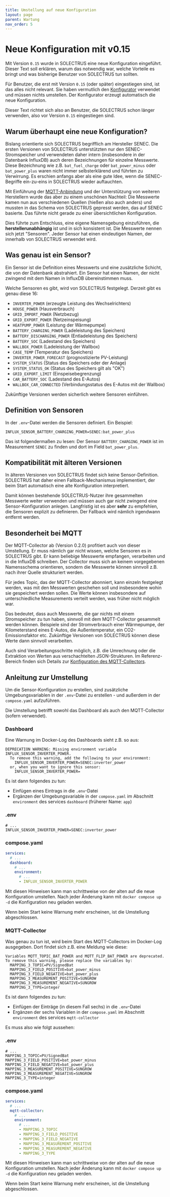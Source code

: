 ```yaml
---
title: Umstellung auf neue Konfiguration
layout: page
parent: Wartung
nav_order: 5
---
```


# Neue Konfiguration mit v0.15

Mit Version `0.15` wurde in SOLECTRUS eine neue Konfiguration eingeführt. Dieser Text soll erklären, warum das notwendig war, welche Vorteile es bringt und was bisherige Benutzer von SOLECTRUS tun sollten.

Für Benutzer, die erst mit Version `0.15` (oder später) eingestiegen sind, ist das alles nicht relevant. Sie haben vermutlich den [Konfigurator](/installation/konfigurator) verwendet und müssen nichts umstellen. Der Konfigurator erzeugt automatisch die neue Konfiguration.

Dieser Text richtet sich also an Benutzer, die SOLECTRUS schon länger verwenden, also vor Version `0.15` eingestiegen sind.

## Warum überhaupt eine neue Konfiguration?

Bislang orientierte sich SOLECTRUS begrifflich am Hersteller SENEC. Die ersten Versionen von SOLECTRUS unterstützten nur den SENEC-Stromspeicher und verwendeten daher intern (insbesondere in der Datenbank InfluxDB) auch deren Bezeichnungen für einzelne Messwerte. Diese Bezeichnung wie z.B. `bat_fuel_charge` oder `bat_power_minus` oder `bat_power_plus` waren nicht immer selbsterklärend und führten zu Verwirrung. Es erschien anfangs aber als eine gute Idee, wenn die SENEC-Begriffe ein-zu-eins in SOLECTRUS wieder auftauchten.

Mit Einführung der [MQTT-Anbindung](https://github.com/solectrus/mqtt-collector) und der Unterstützung von weiteren Herstellern wurde das aber zu einem unschönen Nachteil: Die Messwerte kamen nun aus verschiedenen Quellen (hießen also auch anders) und mussten in das Schema von SOLECTRUS gepresst werden, das auf SENEC basierte. Das führte nicht gerade zu einer übersichtlichen Konfiguration.

Dies führte zum Entschluss, eine eigene Namensgebung einzuführen, die **herstellerunabhängig** ist und in sich konsistent ist. Die Messwerte nennen sich jetzt "Sensoren". Jeder Sensor hat einen eindeutigen Namen, der innerhalb von SOLECTRUS verwendet wird.

## Was genau ist ein Sensor?

Ein Sensor ist die Definition eines Messwerts und eine zusätzliche Schicht, die von der Datenbank abstrahiert. Ein Sensor hat einen Namen, der nicht zwingend mit dem Namen in InfluxDB übereinstimmen muss.

Welche Sensoren es gibt, wird von SOLECTRUS festgelegt. Derzeit gibt es genau diese 16:

- `INVERTER_POWER` (erzeugte Leistung des Wechselrichters)
- `HOUSE_POWER` (Hausverbrauch)
- `GRID_IMPORT_POWER` (Netzbezug)
- `GRID_EXPORT_POWER` (Netzeinspeisung)
- `HEATPUMP_POWER` (Leistung der Wärmepumpe)
- `BATTERY_CHARGING_POWER` (Ladeleistung des Speichers)
- `BATTERY_DISCHARGING_POWER` (Entladeleistung des Speichers)
- `BATTERY_SOC` (Ladestand des Speichers)
- `WALLBOX_POWER` (Ladeleistung der Wallbox)
- `CASE_TEMP` (Temperatur des Speichers)
- `INVERTER_POWER_FORECAST` (prognostizierte PV-Leistung)
- `SYSTEM_STATUS` (Status des Speichers oder der Anlage)
- `SYSTEM_STATUS_OK` (Status des Speichers gilt als "OK")
- `GRID_EXPORT_LIMIT` (Einspeisebegrenzung)
- `CAR_BATTERY_SOC` (Ladestand des E-Autos)
- `WALLBOX_CAR_CONNECTED` (Verbindungsstatus des E-Autos mit der Wallbox)

Zukünftige Versionen werden sicherlich weitere Sensoren einführen.

## Definition von Sensoren

In der `.env`-Datei werden die Sensoren definiert. Ein Beispiel:

```properties
INFLUX_SENSOR_BATTERY_CHARGING_POWER=SENEC:bat_power_plus
```

Das ist folgendermaßen zu lesen: Der Sensor `BATTERY_CHARGING_POWER` ist im Measurement `SENEC` zu finden und dort im Field `bat_power_plus`.

## Kompatibilität mit älteren Versionen

In älteren Versionen von SOLECTRUS findet sich keine Sensor-Definition. SOLECTRUS hat daher einen Fallback-Mechanismus implementiert, der beim Start automatisch eine alte Konfiguration interpretiert.

Damit können bestehende SOLECTRUS-Nutzer ihre gesammelten Messwerte weiter verwenden und müssen auch gar nicht zwingend eine Sensor-Konfiguration anlegen. Langfristig ist es aber **sehr** zu empfehlen, die Sensoren explizit zu definieren. Der Fallback wird nämlich irgendwann entfernt werden.

## Besonderheit bei MQTT

Der MQTT-Collector ab (Version 0.2.0) profitiert auch von dieser Umstellung. Er muss nämlich gar nicht wissen, welche Sensoren es in SOLECTRUS gibt. Er kann beliebige Messwerte empfangen, verarbeiten und in die InfluxDB schreiben. Der Collector muss sich an keinem vorgegebenen Namensschema orientieren, sondern die Messwerte können sinnvoll z.B. nach ihrer Quelle strukturiert werden.

Für jedes Topic, das der MQTT-Collector abonniert, kann einzeln festgelegt werden, was mit den Messwerten geschehen soll und insbesondere wohin sie gespeichert werden sollen. Die Werte können insbesondere auf unterschiedliche Measurements verteilt werden, was früher nicht möglich war.

Das bedeutet, dass auch Messwerte, die gar nichts mit einem Stromspeicher zu tun haben, sinnvoll mit dem MQTT-Collector gesammelt werden können. Beispiele sind der Stromverbrauch einer Wärmepumpe, der Kilometerstand eines E-Autos, die Außentemperatur, ein CO2-Emissionsfaktor etc. Zukünftige Versionen von SOLECTRUS können diese Werte dann sinnvoll verarbeiten.

Auch sind Verarbeitungsschritte möglich, z.B. die Umrechnung oder die Extraktion von Werten aus verschachtelten JSON-Strukturen. Im Referenz-Bereich finden sich Details zur [Konfiguration des MQTT-Collectors](/referenz/mqtt-collector).

## Anleitung zur Umstellung

Um die Sensor-Konfiguration zu erstellen, sind zusätzliche Umgebungsvariablen in der `.env`-Datei zu erstellen - und außerdem in der `compose.yaml` aufzuführen.

Die Umstellung betrifft sowohl das Dashboard als auch den MQTT-Collector (sofern verwendet).

### Dashboard

Eine Warnung im Docker-Log des Dashboards sieht z.B. so aus:

```plaintext
DEPRECATION WARNING: Missing environment variable INFLUX_SENSOR_INVERTER_POWER.
  To remove this warning, add the following to your environment:
    INFLUX_SENSOR_INVERTER_POWER=SENEC:inverter_power
  or, when you want to ignore this sensor:
    INFLUX_SENSOR_INVERTER_POWER=
```

Es ist dann folgendes zu tun:

- Einfügen eines Eintrags in die `.env`-Datei
- Ergänzen der Umgebungsvariable in der `compose.yaml` im Abschnitt `environment` des services `dashboard` (früherer Name: `app`)

### .env

```properties
# ...
INFLUX_SENSOR_INVERTER_POWER=SENEC:inverter_power
```

### compose.yaml

```yaml
services:
  # ...
  dashboard:
    # ...
    environment:
      # ...
      - INFLUX_SENSOR_INVERTER_POWER
```

Mit diesen Hinweisen kann man schrittweise von der alten auf die neue Konfiguration umstellen. Nach jeder Änderung kann mit `docker compose up -d` die Konfiguration neu geladen werden.

Wenn beim Start keine Warnung mehr erscheinen, ist die Umstellung abgeschlossen.

### MQTT-Collector

Was genau zu tun ist, wird beim Start des MQTT-Collectors im Docker-Log ausgegeben. Dort findet sich z.B. eine Meldung wie diese:

```
Variables MQTT_TOPIC_BAT_POWER and MQTT_FLIP_BAT_POWER are deprecated.
To remove this warning, please replace the variables by:
  MAPPING_3_TOPIC=PV/SignedBat
  MAPPING_3_FIELD_POSITIVE=bat_power_minus
  MAPPING_3_FIELD_NEGATIVE=bat_power_plus
  MAPPING_3_MEASUREMENT_POSITIVE=SUNGROW
  MAPPING_3_MEASUREMENT_NEGATIVE=SUNGROW
  MAPPING_3_TYPE=integer
```

Es ist dann folgendes zu tun:

- Einfügen der Einträge (in diesem Fall sechs) in die `.env`-Datei
- Ergänzen der sechs Variablen in der `compose.yaml` im Abschnitt `environment` des services `mqtt-collector`

Es muss also wie folgt aussehen:

### .env

```properties
# ...
MAPPING_3_TOPIC=PV/SignedBat
MAPPING_3_FIELD_POSITIVE=bat_power_minus
MAPPING_3_FIELD_NEGATIVE=bat_power_plus
MAPPING_3_MEASUREMENT_POSITIVE=SUNGROW
MAPPING_3_MEASUREMENT_NEGATIVE=SUNGROW
MAPPING_3_TYPE=integer
```

### compose.yaml

```yaml
services:
  # ...
  mqtt-collector:
    # ...
    environment:
      # ...
      - MAPPING_3_TOPIC
      - MAPPING_3_FIELD_POSITIVE
      - MAPPING_3_FIELD_NEGATIVE
      - MAPPING_3_MEASUREMENT_POSITIVE
      - MAPPING_3_MEASUREMENT_NEGATIVE
      - MAPPING_3_TYPE
```

Mit diesen Hinweisen kann man schrittweise von der alten auf die neue Konfiguration umstellen. Nach jeder Änderung kann mit `docker compose up -d` die Konfiguration neu geladen werden.

Wenn beim Start keine Warnung mehr erscheinen, ist die Umstellung abgeschlossen.
